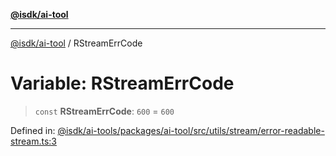 [**@isdk/ai-tool**](../README.md)

***

[@isdk/ai-tool](../globals.md) / RStreamErrCode

# Variable: RStreamErrCode

> `const` **RStreamErrCode**: `600` = `600`

Defined in: [@isdk/ai-tools/packages/ai-tool/src/utils/stream/error-readable-stream.ts:3](https://github.com/isdk/ai-tool.js/blob/209a87173b5eabb2f81db6ea9a6784f34c24e271/src/utils/stream/error-readable-stream.ts#L3)

